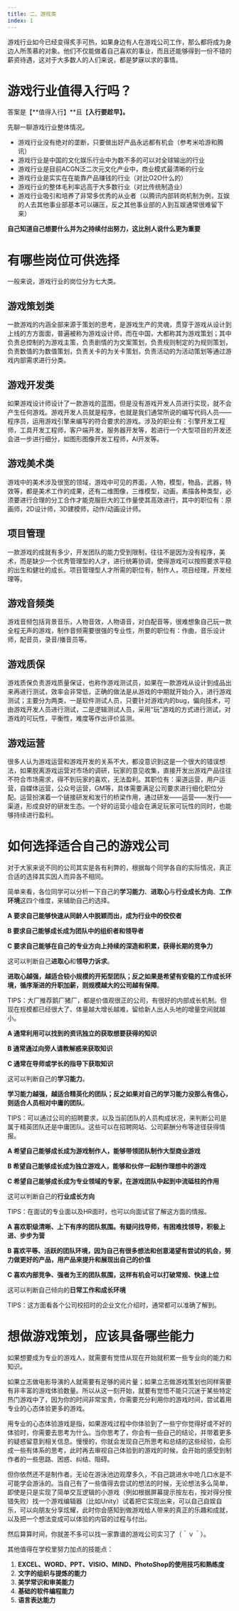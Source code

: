 ```yaml
---
title: 二、游戏类
index: 1
---
```


游戏行业如今已经变得炙手可热，如果身边有人在游戏公司工作，那么都将成为身边人所羡慕的对象。他们不仅能做着自己喜欢的事业，而且还能够得到一份不错的薪资待遇，这对于大多数人的人们来说，都是梦寐以求的事情。

# 游戏行业值得入行吗？

答案是【**值得入行】**且【**入行要趁早】。**

先聊一聊游戏行业整体情况。

- 游戏行业没有绝对的垄断，只要做出好产品永远都有机会（参考米哈游和腾讯）
- 游戏行业是中国的文化娱乐行业中为数不多的可以对全球输出的行业
- 游戏行业是目前ACGN泛二次元文化产业中，商业模式最清晰的行业
- 游戏行业是实实在在能靠产品赚钱的行业（对比O2O什么的）
- 游戏行业的整体毛利率远高于大多数行业（对比传统制造业）
- 游戏行业吸引和培养了非常多优秀的从业者（以腾讯内部转岗机制为例，互娱的人去其他事业部基本可以碾压，反之其他事业部的人到互娱通常很难留下来）

**自己知道自己想要什么并为之持续付出努力，这比别人说什么更为重要**

# 有哪些岗位可供选择

一般来说，游戏行业的岗位分为七大类。

## 游戏策划类

一款游戏的内涵全部来源于策划的思考，是游戏生产的灵魂，贯穿于游戏从设计到上线的方方面面，普遍被称为游戏设计师，而在中国，大都称其为游戏策划；其中负责总控制的为游戏主策，负责剧情的为文案策划，负责规则制定的为规则策划，负责数值的为数值策划，负责关卡的为关卡策划，负责活动的为活动策划等通过游戏内部需求进行分类。

## 游戏开发类

如果游戏设计师设计了一款游戏的蓝图，但是没有游戏开发人员进行实现，就不会产生任何游戏。游戏开发人员就是程序，也就是我们通常所说的编写代码人员——程序员，运用游戏引擎来编写的符合要求的游戏。涉及的职业有：引擎开发工程师，工具开发工程师，客户端开发，服务器开发等，若进行一个大型项目的开发还会进一步进行细分，如图形图像开发工程师，AI开发等。

## 游戏美术类

游戏中的美术涉及很宽的领域，游戏中可见的界面，人物，模型，物品，武器，特效等，都是美术工作的成果，还有二维图像，三维模型，动画，素描各种类型，必须要进行合理的分工合作才能克服巨大的工作量使其高效进行，其中的职位有：原画师，2D设计师，3D建模师，动作/动画设计师。

## 项目管理

一款游戏的成就有多少，开发团队的能力受到限制，往往不是因为没有程序，美术，而是缺少一个优秀管理型的人才，进行统筹协调，使得游戏可以按照要求平稳的出生和健壮的成长。项目管理型人才所需的职位有，制作人，项目经理，开发经理等。

## 游戏音频类

游戏音频包括背景音乐，人物音效，人物语音，对白配音等，很难想象自己玩一款全程无声的游戏，制作音频需要很强的专业性，所要的职位有：作曲，音乐设计师，配音员，录音/播音员等。

## 游戏质保

游戏质保负责游戏质量保证，也称作游戏测试员，如果在一款游戏从设计到成品出来再进行测试，效率会非常低，正确的做法是从游戏的中期就开始介入，进行游戏测试；主要分为两类，一是软件测试人员，只要针对游戏内的bug，偏向技术，可由游戏开发人员进行测试，二是逻辑测试人员，采用“玩”游戏的方式进行测试，对游戏的可玩性，平衡性，难度等作出评价监测。

## 游戏运营

很多人认为游戏运营和游戏开发的关系不大，都没意识到这是一个很大的错误想法，如果脱离游戏运营对市场的调研，玩家的意见收集，直接开发出游戏产品往往不符合市场需求，得不到玩家的喜欢，无法盈利。其职位有：渠道运营，用户运营，自媒体运营，公众号运营，GM等，具体需要满足公司要求进行细化职位分配。运营扮演着一个链接研发和发行的桥梁作用，通过研发——运营——发行——渠道，形成良好的研发生态。一个好的运营小组会在满足玩家可玩性的同时，也能够持续进行盈利。

# 如何选择适合自己的游戏公司

对于大家来说不同的公司其实是各有利弊的，根据每个同学各自的实际情况，真正合适的选择其实因人而异各不相同。

简单来看，各位同学可以分析一下自己的**学习能力**、**进取心**与**行业成长方向**、**工作环境**这四个维度，来辅助自己的选择。

**A 要求自己能够快速从同龄人中脱颖而出，成为行业中的佼佼者**

**B 要求自己能够成长成为团队中的组织者和领导者**

**C 要求自己能够在自己的专业方向上持续的深造和积累，获得长期的竞争力**

这可以判断自己**进取心**和**领导力诉求**。

**进取心越强，越适合较小规模的开拓型团队；反之如果是希望有安稳的工作成长环境，循序渐进的升职加薪，则规模越大的公司越有保障**。

TIPS：大厂推荐鹅厂猪厂，都是价值观很正的公司，有很好的内部成长机制。但现在规模都已经很大了、体量越大增长越难，留给新人出人头地的增量空间就越小。

**A 通常利用可以找到的资讯独立的获取想要获得的知识**

**B 通常通过向旁人请教解惑来获取知识**

**C 通常在导师或学长的指导下获取知识**

这可以判断自己的**学习能力**。

**学习能力越强，越适合精英化的团队；反之如果对自己的学习能力没那么有信心，则适合人员相对中庸的团队**。

TIPS：可以通过公司的招聘要求，以及当前团队的人员构成状况，来判断公司是属于精英团队还是中庸团队。这些可以在招聘网站、公司薪酬分布等途径获得情报。

**A 希望自己能够成长成为游戏制作人，能够带领团队制作大型商业游戏**

**B 希望自己能够成长成为独立游戏人，能够和伙伴一起制作理想中的游戏**

**C 希望自己能够成长成为专业领域的专家，在游戏团队中起到中流砥柱的作用**

这可以判断自己的**行业成长方向**

TIPS：在面试的专业面以及HR面时，也可以向面试官了解这方面的情报。

**A 喜欢职级清晰、上下有序的团队氛围。有疑问找导师，有困难找领导，积极上进、步步为营**

**B 喜欢平等、活跃的团队环境，因为自己有很多想法和创意渴望有尝试的机会，努力做更好的产品，用产品来提升和展现出自己的价值**

**C 喜欢内部竞争、强者为王的团队氛围，这样有机会可以打破常规、快速上位**

这可以判断自己倾向的**日常工作和成长环境**

TIPS：这方面看各个公司校招时的企业文化介绍时，通常都可以准确了解到。

# 想做游戏策划，应该具备哪些能力

如果想要成为专业的游戏人，就需要有觉悟从现在开始就积累一些专业向的能力和知识。

如果立志做电影导演的人就需要有足够的阅片量；如果立志做游戏策划也同样需要有非丰富的游戏体验数量。所以从这一刻开始，就要有觉悟不能只沉迷于某些特定热门游戏中了，因为你的时间非常宝贵，你需要充分利用你的游戏时间，尝试着用专业的心态体验更多的游戏。

用专业的心态体验游戏是指，如果游戏过程中你体验到了一些宁你觉得好或不好的体验时，你需要去思考为什么。当你思考了，你会有一些自己的结论，并带着更多的疑惑留意到相关信息。慢慢的，你就会发现自己所思考和总结的这些经验，会形成一些有体系的思考，此时再去审视自己体验到的游戏的时候，会开始的感受到制作者的一些思路、困惑、纠结、阻碍。

但你依然还不是制作者。无论在游泳池边观摩多久，不自己跳进水中呛几口水是不可能学会游泳的。当自己有了一些值得去尝试的想法的时候，无论想法多么简单，即使是只是实现了简单交互逻辑的小游戏（例如根据屏幕提示按左右，按对得分按错失败）找一个游戏编辑器（比如Unity）试着把它实现出来，可以自己自娱自乐，可以向朋友分享炫耀，此时你会感知到做游戏给人带来的真正的乐趣和成就，以及把一个想法变成可以体验的内容的过程与付出。

然后算算时间，你就差不多可以找一家靠谱的游戏公司实习了（＾ｖ＾）。

其他值得在学校里努力加点的技能点：

1. **EXCEL、WORD、PPT、VISIO、MIND、****PhotoShop****的使用技巧和熟练度**
2. **文字的组织与提炼的能力**
3. **美学常识和审美能力**
4. **基础的软件编程能力**
5. **语言表达能力**